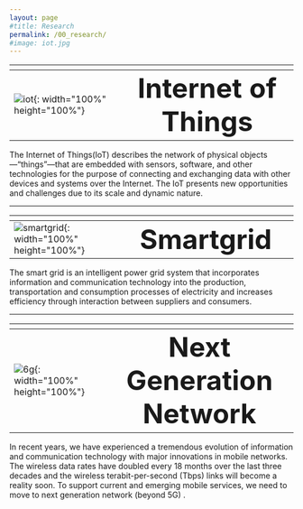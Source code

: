 ```yaml
---
layout: page
#title: Research
permalink: /00_research/
#image: iot.jpg
---
```


|    |   <img width=500/>   |
|:---|:---:|
| ![iot]({{site.baseurl}}/images/iot.jpg){: width="100%" height="100%"} | <b><span style="font-size:300%">Internet of Things</span></b>  |


<div class = "iot_">The Internet of Things(IoT) describes the network of physical objects—“things”—that are embedded with sensors, software, and other technologies for the purpose of connecting and exchanging data with other devices and systems over the Internet. The IoT presents new opportunities and challenges due to its scale and dynamic nature.</div>

***


|    |   <img width=500/>   |
|:---|:---:|
| ![smartgrid]({{site.baseurl}}/images/smartgrid.jpg){: width="100%" height="100%"} | <b><span style="font-size:300%">Smartgrid</span></b>  |


<div class = "smartgrid_">The smart grid is an intelligent power grid system that incorporates information and communication technology into the production, transportation and consumption processes of electricity and increases efficiency through interaction between suppliers and consumers.</div>

***

|    |   <img width=500/>   |
|:---|:---:|
| ![6g]({{site.baseurl}}/images/6g.jpg){: width="100%" height="100%"} | <b><span style="font-size:300%">Next Generation Network</span></b>  |


<div class = "6g_">In recent years, we have experienced a tremendous evolution of information and communication technology with major innovations in mobile networks. The wireless data rates have doubled every 18 months over the last three decades and the wireless terabit-per-second (Tbps) links will become a reality soon. To support current and emerging mobile services, we need to move to next generation network (beyond 5G) .</div>
